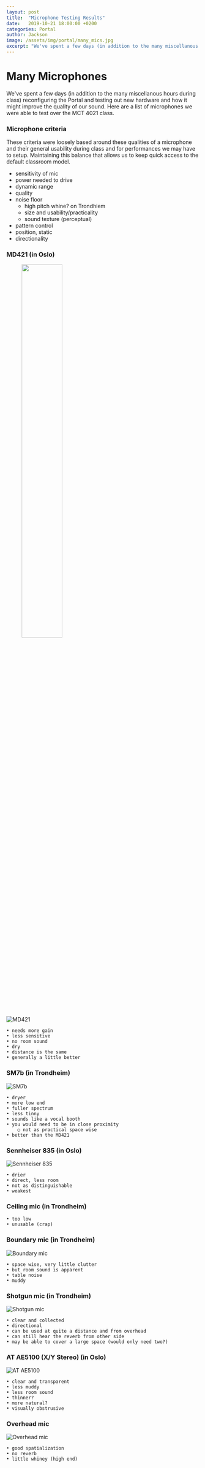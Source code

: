 ```yaml
---
layout: post
title:  "Microphone Testing Results"
date:   2019-10-21 18:00:00 +0200
categories: Portal
author: Jackson
image: /assets/img/portal/many_mics.jpg
excerpt: "We've spent a few days (in addition to the many miscellanous hours during class) reconfiguring the Portal and testing out new hardware and how it might improve the quality of our sound."
---
```

# Many Microphones

We've spent a few days (in addition to the many miscellanous hours during class) reconfiguring the Portal and testing out new hardware and how it might improve the quality of our sound. Here are a list of microphones we were able to test over the MCT 4021 class. 

### Microphone criteria

These criteria were loosely based around these qualities of a microphone and their general usability during class and for performances we may have to setup. Maintaining this balance that allows us to keep quick access to the default classroom model. 

- sensitivity of mic
- power needed to drive
- dynamic range
- quality
- noise floor
	- high pitch whine? on Trondhiem
	- size and usability/practicality
	- sound texture (perceptual)
- pattern control
- position, static
- directionality

### MD421 (in Oslo)

<figure>
<img src="/assests/img/portal/md421.jpg" width = "50%" align="center" />
</figure>

![MD421](/assests/img/portal/md421.jpg)

	• needs more gain
	• less sensitive
	• no room sound
	• dry
	• distance is the same
	• generally a little better

### SM7b (in Trondheim)

![SM7b](/assests/img/portal/sm7b.jpg)

	• dryer
	• more low end
	• fuller spectrum
	• less tinny
	• sounds like a vocal booth
	• you would need to be in close proximity
		○ not as practical space wise
	• better than the MD421

### Sennheiser 835 (in Oslo)
![Sennheiser 835](/assests/img/portal/s835.jpg)

	• drier
	• direct, less room
	• not as distinguishable
	• weakest

### Ceiling mic (in Trondheim)

	• too low
	• unusable (crap)

### Boundary mic (in Trondheim)

![Boundary mic](/assests/img/portal/boundary_mic.jpg)

	• space wise, very little clutter
	• but room sound is apparent
	• table noise
	• muddy

### Shotgun mic (in Trondheim)

![Shotgun mic](/assests/img/portal/shotgun_mic.jpg)

	• clear and collected
	• directional
	• can be used at quite a distance and from overhead
	• can still hear the reverb from other side
	• may be able to cover a large space (would only need two?)

### AT AE5100 (X/Y Stereo) (in Oslo)

![AT AE5100](/assests/img/portal/ae5100.jpg)

	• clear and transparent
	• less muddy
	• less room sound
	• thinner?
	• more natural?
	• visually obstrusive
	
### Overhead mic

![Overhead mic](/assests/img/portal/biamp.jpg)

	• good spatialization
	• no reverb
	• little whiney (high end)